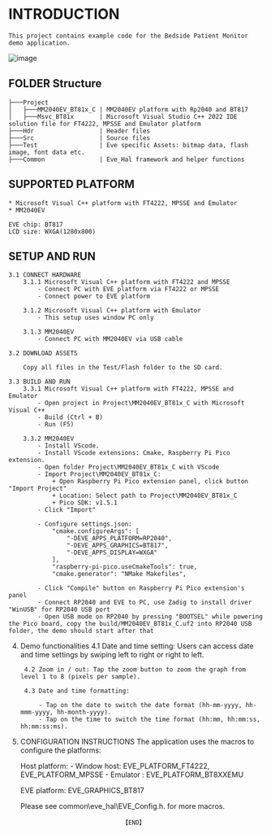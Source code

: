 # INTRODUCTION
    This project contains example code for the Bedside Patient Monitor demo application.

![image](https://github.com/user-attachments/assets/5467df6e-da1c-4e97-aef2-3834d56d19f0)

## FOLDER Structure   

    ├───Project                  
    │   ├───MM2040EV_BT81x_C | MM2040EV platform with Rp2040 and BT817
    │   ├───Msvc_BT81x       | Microsoft Visual Studio C++ 2022 IDE solution file for FT4222, MPSSE and Emulator platform
    ├───Hdr                  | Header files
    ├───Src                  | Source files
    ├───Test                 | Eve specific Assets: bitmap data, flash image, font data etc. 
    ├───Common               | Eve_Hal framework and helper functions

## SUPPORTED PLATFORM
    * Microsoft Visual C++ platform with FT4222, MPSSE and Emulator
    * MM2040EV
    
    EVE chip: BT817
    LCD size: WXGA(1280x800)

## SETUP AND RUN
    3.1 CONNECT HARDWARE
        3.1.1 Microsoft Visual C++ platform with FT4222 and MPSSE
            - Connect PC with EVE platform via FT4222 or MPSSE
            - Connect power to EVE platform

        3.1.2 Microsoft Visual C++ platform with Emulator
            - This setup uses window PC only
        
        3.1.3 MM2040EV
            - Connect PC with MM2040EV via USB cable

    3.2 DOWNLOAD ASSETS

        Copy all files in the Test/Flash folder to the SD card.
        
    3.3 BUILD AND RUN
        3.3.1 Microsoft Visual C++ platform with FT4222, MPSSE and Emulator
            - Open project in Project\MM2040EV_BT81x_C with Microsoft Visual C++
            - Build (Ctrl + B)
            - Run (F5)
        
        3.3.2 MM2040EV
            - Install VScode.
            - Install VScode extensions: Cmake, Raspberry Pi Pico extension.
            - Open folder Project\MM2040EV_BT81x_C with VScode
            - Import Project\MM2040EV_BT81x_C:
                + Open Raspberry Pi Pico extension panel, click button "Import Project"
                + Location: Select path to Project\MM2040EV_BT81x_C
                + Pico SDK: v1.5.1
            - Click "Import"

            - Configure settings.json:
                "cmake.configureArgs": [
                    "-DEVE_APPS_PLATFORM=RP2040",
                    "-DEVE_APPS_GRAPHICS=BT817",
                    "-DEVE_APPS_DISPLAY=WXGA"
                ],
                "raspberry-pi-pico.useCmakeTools": true,
                "cmake.generator": "NMake Makefiles",

            - Click "Compile" button on Raspberry Pi Pico extension's panel
            - Connect RP2040 and EVE to PC, use Zadig to install driver "WinUSB" for RP2040 USB port
            - Open USB mode on RP2040 by pressing "BOOTSEL" while powering the Pico board, copy the build/MM2040EV_BT81x_C.uf2 into RP2040 USB folder, the demo should start after that

4. Demo functionalities
        4.1 Date and time setting: Users can access date and time settings by swiping left to right or right to left.

        4.2 Zoom in / out: Tap the zoom button to zoom the graph from level 1 to 8 (pixels per sample).

        4.3 Date and time formatting:

            - Tap on the date to switch the date format (hh-mm-yyyy, hh-mmm-yyyy, hh-month-yyyy).
            - Tap on the time to switch the time format (hh:mm, hh:mm:ss, hh:mm:ss:ms).

5. CONFIGURATION INSTRUCTIONS
    The application uses the macros to configure the platforms: 
	
    Host platform:
        - Window host: EVE_PLATFORM_FT4222, EVE_PLATFORM_MPSSE
        - Emulator   : EVE_PLATFORM_BT8XXEMU
    
    EVE platform: EVE_GRAPHICS_BT817
    
    Please see common\eve_hal\EVE_Config.h. for more macros.
            
                                   【END】
